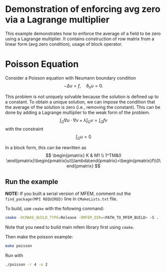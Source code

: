# Demonstration of enforcing avg zero via a Lagrange multiplier

This example demonstrates how to enforce the average of a field to be zero using a Lagrange multiplier.
It contains construction of row matrix from a linear form (avg zero condition),
usage of block operator.


# Poisson Equation

Consider a Poisson equation with Neumann boundary condition
$$
-\Delta u = f,\quad\partial_n u = 0.
$$

This problem is not uniquely solvable because the solution is defined up to a constant.
To obtain a unique solution, we can impose the condition that the average of the solution is zero (i.e., removing the constant).
This can be done by adding a Lagrange multiplier to the weak form of the problem.
$$
\int_{\Omega} \nabla u \cdot \nabla v + \lambda \int_{\Omega} v = \int_{\Omega} f v
$$
with the constraint
$$
\int_{\Omega} u = 0
$$

In a block form, this can be rewritten as
$$
\begin{pmatrix}
K & M1 \\
1^TM&0
\end{pmatrix}\begin{pmatrix}u\\\lambda\end{pmatrix}=\begin{pmatrix}f\\0\end{pmatrix}
$$

## Run the example

**NOTE:** If you built a serial version of MFEM, comment out the `find_package(MPI REQUIRED)` line in `CMakeLists.txt` file.

To build, use `cmake` with the following command:
```bash
cmake -DCMAKE_BUILD_TYPE=Release -DMFEM_DIR=<PATH_TO_MFEM_BUILD> -S . -B <PATH_TO_BUILD>
```
Note that you need to build main mfem library first using `cmake`.

Then make the poisson example:
```bash
make poisson
```
Run with 
```bash
./poisson -r 4 -o 2
```
